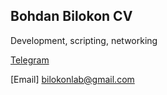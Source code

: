 ## Bohdan Bilokon CV

Development, scripting, networking

[Telegram](t.me/Wh1teH0rse)

[Email] bilokonlab@gmail.com
